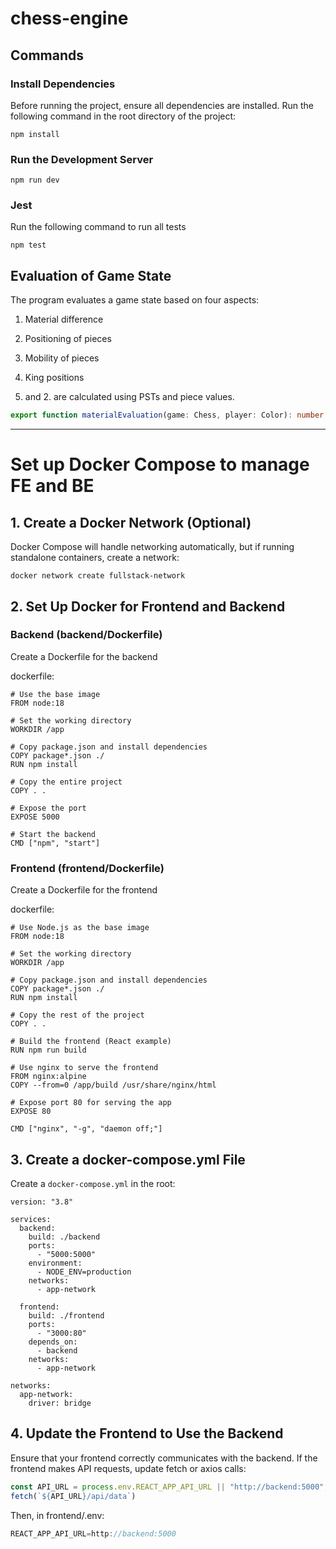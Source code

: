 # chess-engine

## Commands
### Install Dependencies
Before running the project, ensure all dependencies are installed. Run the following command in the root directory of the project:
```
npm install
```

### Run the Development Server
```
npm run dev
```

### Jest
Run the following command to run all tests
```
npm test
```

## Evaluation of Game State
The program evaluates a game state based on four aspects:
1. Material difference
2. Positioning of pieces
3. Mobility of pieces
4. King positions

1. and 2. are calculated using PSTs and piece values.
``` typescript
export function materialEvaluation(game: Chess, player: Color): number
```
---

# Set up Docker Compose to manage FE and BE
## 1. Create a Docker Network (Optional)
Docker Compose will handle networking automatically, but if running standalone containers, create a network:
```
docker network create fullstack-network
```
## 2. Set Up Docker for Frontend and Backend
### Backend (backend/Dockerfile)
Create a Dockerfile for the backend

dockerfile:
```
# Use the base image
FROM node:18

# Set the working directory
WORKDIR /app

# Copy package.json and install dependencies
COPY package*.json ./
RUN npm install

# Copy the entire project
COPY . .

# Expose the port
EXPOSE 5000

# Start the backend
CMD ["npm", "start"]
```
### Frontend (frontend/Dockerfile)
Create a Dockerfile for the frontend

dockerfile:
```
# Use Node.js as the base image
FROM node:18

# Set the working directory
WORKDIR /app

# Copy package.json and install dependencies
COPY package*.json ./
RUN npm install

# Copy the rest of the project
COPY . .

# Build the frontend (React example)
RUN npm run build

# Use nginx to serve the frontend
FROM nginx:alpine
COPY --from=0 /app/build /usr/share/nginx/html

# Expose port 80 for serving the app
EXPOSE 80

CMD ["nginx", "-g", "daemon off;"]
```
## 3. Create a docker-compose.yml File
Create a ```docker-compose.yml``` in the root:
```
version: "3.8"

services:
  backend:
    build: ./backend
    ports:
      - "5000:5000"
    environment:
      - NODE_ENV=production
    networks:
      - app-network

  frontend:
    build: ./frontend
    ports:
      - "3000:80"
    depends_on:
      - backend
    networks:
      - app-network

networks:
  app-network:
    driver: bridge
```
## 4. Update the Frontend to Use the Backend

Ensure that your frontend correctly communicates with the backend. If the frontend makes API requests, update fetch or axios calls:

```Typescript
const API_URL = process.env.REACT_APP_API_URL || "http://backend:5000";
fetch(`${API_URL}/api/data`)
```
Then, in frontend/.env:

```Typescript
REACT_APP_API_URL=http://backend:5000

```


